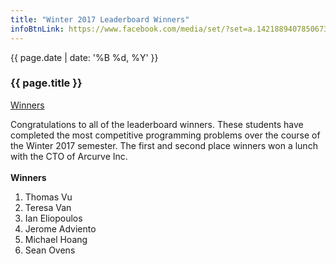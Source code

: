 ```yaml
---
title: "Winter 2017 Leaderboard Winners"
infoBtnLink: https://www.facebook.com/media/set/?set=a.1421889407850673.1073741830.821832857856334&type=1&l=e41e0e2cdd
---
```


<div class="card post-dec">      
<div class="card-body">
<div class="container-fluid">   
<div class="row">

<div class = "col-xs-12">
<div class = "date-dec"> {{ page.date | date: '%B %d, %Y' }}</div>
<h3 class = "blog-title">{{ page.title }}</h3>      
<div class = "blog-line"></div>

<div class = "blog-btns">
<a class="btn contest-btn" href="{{ page.infoBtnLink }}" role="button">Winners</a>
</div>

  <p>
  Congratulations to all of the leaderboard winners. These students have
  completed the most competitive programming problems over the course of the
  Winter 2017 semester. The first and second place winners won a lunch with the
  CTO of Arcurve Inc.
  <br><br>
  <strong>Winners</strong>
  <ol>
    <li>Thomas Vu</li>
    <li>Teresa Van</li>
    <li>Ian Eliopoulos</li>
    <li>Jerome Adviento</li>
    <li>Michael Hoang</li>
    <li>Sean Ovens</li>
  </ol>
</p>

</div>
</div>
</div>
</div>
</div>

